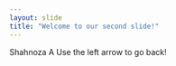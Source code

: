 ```yaml
---
layout: slide
title: "Welcome to our second slide!"
---
```

Shahnoza A
Use the left arrow to go back!
